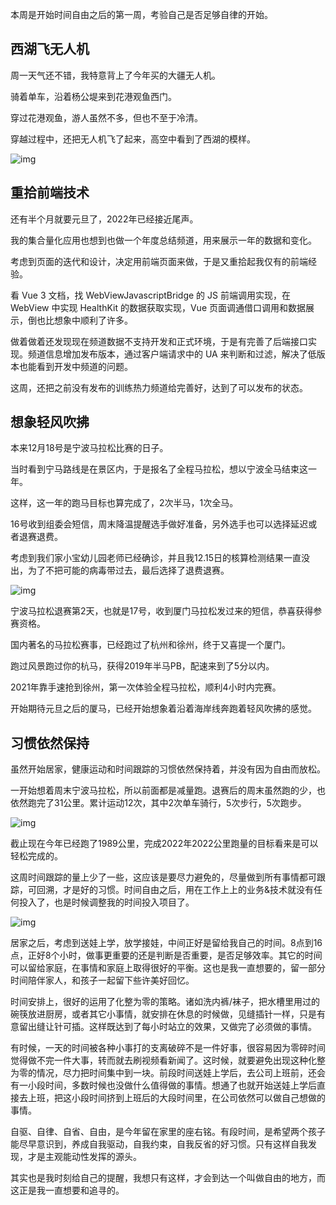 
本周是开始时间自由之后的第一周，考验自己是否足够自律的开始。



## 西湖飞无人机

周一天气还不错，我特意背上了今年买的大疆无人机。

骑着单车，沿着杨公堤来到花港观鱼西门。

穿过花港观鱼，游人虽然不多，但也不至于冷清。

穿越过程中，还把无人机飞了起来，高空中看到了西湖的模样。

![img](https://cdn.nlark.com/yuque/0/2023/png/177619/1672587210235-65b560da-b49f-4643-9be9-e6976a1f2128.png)



## 重拾前端技术

还有半个月就要元旦了，2022年已经接近尾声。

我的集合量化应用也想到也做一个年度总结频道，用来展示一年的数据和变化。

考虑到页面的迭代和设计，决定用前端页面来做，于是又重拾起我仅有的前端经验。

看 Vue 3 文档，找 WebViewJavascriptBridge 的 JS 前端调用实现，在 WebView 中实现 HealthKit 的数据获取实现，Vue 页面调通借口调用和数据展示，倒也比想象中顺利了许多。

做着做着还发现现在频道数据不支持开发和正式环境，于是有完善了后端接口实现。频道信息增加发布版本，通过客户端请求中的 UA 来判断和过滤，解决了低版本也能看到开发中频道的问题。

这周，还把之前没有发布的训练热力频道给完善好，达到了可以发布的状态。



## 想象轻风吹拂

本来12月18号是宁波马拉松比赛的日子。

当时看到宁马路线是在景区内，于是报名了全程马拉松，想以宁波全马结束这一年。

这样，这一年的跑马目标也算完成了，2次半马，1次全马。

16号收到组委会短信，周末降温提醒选手做好准备，另外选手也可以选择延迟或者退赛退费。

考虑到我们家小宝幼儿园老师已经确诊，并且我12.15日的核算检测结果一直没出，为了不把可能的病毒带过去，最后选择了退费退赛。

![img](https://cdn.nlark.com/yuque/0/2023/png/177619/1672588978516-6606a370-a0dd-4c92-b4ec-7867a2235814.png)



宁波马拉松退赛第2天，也就是17号，收到厦门马拉松发过来的短信，恭喜获得参赛资格。

国内著名的马拉松赛事，已经跑过了杭州和徐州，终于又喜提一个厦门。

跑过风景跑过你的杭马，获得2019年半马PB，配速来到了5分以内。

2021年靠手速抢到徐州，第一次体验全程马拉松，顺利4小时内完赛。

开始期待元旦之后的厦马，已经开始想象着沿着海岸线奔跑着轻风吹拂的感觉。



## 习惯依然保持

虽然开始居家，健康运动和时间跟踪的习惯依然保持着，并没有因为自由而放松。

一开始想着周末宁波马拉松，所以前面都是减量跑。退赛后的周末虽然跑的少，也依然跑完了31公里。累计运动12次，其中2次单车骑行，5次步行，5次跑步。

![img](https://cdn.nlark.com/yuque/0/2023/png/177619/1672621486363-4e147d1e-dcbb-4b51-abe0-24d4fccb6467.png)

截止现在今年已经跑了1989公里，完成2022年2022公里跑量的目标看来是可以轻松完成的。



这周时间跟踪的量上少了一些，这应该是要尽力避免的，尽量做到所有事情都可跟踪，可回溯，才是好的习惯。时间自由之后，用在工作上上的业务&技术就没有任何投入了，也是时候调整我的时间投入项目了。

![img](https://cdn.nlark.com/yuque/0/2023/png/177619/1672620719752-162c262e-0a42-4529-a6be-20d0db754328.png)



居家之后，考虑到送娃上学，放学接娃，中间正好是留给我自己的时间。8点到16点，正好8个小时，做事更重要的还是判断是否重要，是否足够效率。其它的时间可以留给家庭，在事情和家庭上取得很好的平衡。这也是我一直想要的，留一部分时间陪伴家人，和孩子一起留下些许美好回忆。

时间安排上，很好的运用了化整为零的策略。诸如洗内裤/袜子，把水槽里用过的碗筷放进厨房，或者其它小事情，就安排在休息的时候做，见缝插针一样，只是有意留出缝让针可插。这样既达到了每小时站立的效果，又做完了必须做的事情。

有时候，一天的时间被各种小事打的支离破碎不是一件好事，很容易因为零碎时间觉得做不完一件大事，转而就去刷视频看新闻了。这时候，就要避免出现这种化整为零的情况，尽力把时间集中到一块。前段时间送娃上学后，去公司上班前，还会有一小段时间，多数时候也没做什么值得做的事情。想通了也就开始送娃上学后直接去上班，把这小段时间挤到上班后的大段时间里，在公司依然可以做自己想做的事情。

自驱、自律、自省、自由，是今年留在家里的座右铭。有段时间，是希望两个孩子能尽早意识到，养成自我驱动，自我约束，自我反省的好习惯。只有这样自我发现，才是主观能动性发挥的源头。

其实也是我时刻给自己的提醒，我想只有这样，才会到达一个叫做自由的地方，而这正是我一直想要和追寻的。

